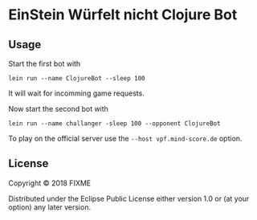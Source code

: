 # EinStein Würfelt nicht Clojure Bot

## Usage

Start the first bot with
```
lein run --name ClojureBot --sleep 100
```
It will wait for incomming game requests.

Now start the second bot with
```
lein run --name challanger -sleep 100 --opponent ClojureBot
```

To play on the official server use the `--host vpf.mind-score.de` option.

## License

Copyright © 2018 FIXME

Distributed under the Eclipse Public License either version 1.0 or (at
your option) any later version.
